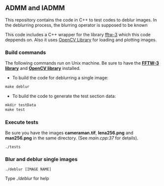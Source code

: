 ## ADMM and IADMM

This repository contains the code in C++ to test codes to deblur images. In the deblurring process, the blurring operator is supposed to be known

This code includes a C++ wrapper for the library [fftw-3](http://www.fftw.org)
which this code deppends on. Also it uses [OpenCV Library](https://opencv.org) for loading and plotting images.


### Build commands
The following commands run on Unix machine. Be sure to have the [**FFTW-3 library**](http://www.fftw.org) and [**OpenCV library**](https://opencv.org) installed.

- To build the code for deblurring a single image:
```Makefile
make deblur
```
- To build the code to generate the test section data:
```Makefile
mkdir testData
make test
```

### Execute tests
Be sure you have the images **cameraman.tif**, **lena256.png** and **man256.png** in the same directory. (See *main.cpp:37* for details).
```
./tests
```
### Blur and deblur single images
```
./deblur [IMAGE NAME]
```
Type *./deblur* for help
